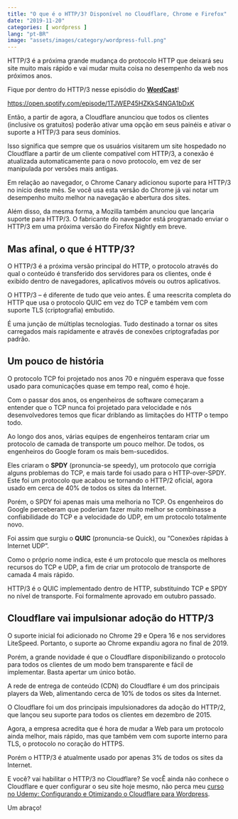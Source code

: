 ```yaml
---
title: "O que é o HTTP/3? Disponível no Cloudflare, Chrome e Firefox"
date: "2019-11-20"
categories: [ wordpress ]
lang: "pt-BR"
image: "assets/images/category/wordpress-full.png"
---
```


HTTP/3 é a próxima grande mudança do protocolo HTTP que deixará seu site muito mais rápido e vai mudar muita coisa no desempenho da web nos próximos anos.

Fique por dentro do HTTP/3 nesse episódio do **[WordCast](https://www.luizeof.com.br/br/wordcast/)**!

https://open.spotify.com/episode/1TJWEP45HZKkS4NGA1bDxK

Então, a partir de agora, a Cloudflare anunciou que todos os clientes (inclusive os gratuitos) poderão ativar uma opção em seus painéis e ativar o suporte a HTTP/3 para seus domínios.

Isso significa que sempre que os usuários visitarem um site hospedado no Cloudflare a partir de um cliente compatível com HTTP/3, a conexão é atualizada automaticamente para o novo protocolo, em vez de ser manipulada por versões mais antigas.

Em relação ao navegador, o Chrome Canary adicionou suporte para HTTP/3 no início deste mês. Se você usa esta versão do Chrome já vai notar um desempenho muito melhor na navegação e abertura dos sites.

Além disso, da mesma forma, a Mozilla também anunciou que lançaria suporte para HTTP/3. O fabricante do navegador está programado enviar o HTTP/3 em uma próxima versão do Firefox Nightly em breve.

## Mas afinal, o que é HTTP/3?

O HTTP/3 é a próxima versão principal do HTTP, o protocolo através do qual o conteúdo é transferido dos servidores para os clientes, onde é exibido dentro de navegadores, aplicativos móveis ou outros aplicativos.

O HTTP/3 – é diferente de tudo que veio antes. É uma reescrita completa do HTTP que usa o protocolo QUIC em vez do TCP e também vem com suporte TLS (criptografia) embutido.

É uma junção de múltiplas tecnologias. Tudo destinado a tornar os sites carregados mais rapidamente e através de conexões criptografadas por padrão.

## Um pouco de história

O protocolo TCP foi projetado nos anos 70 e ninguém esperava que fosse usado para comunicações quase em tempo real, como é hoje.

Com o passar dos anos, os engenheiros de software começaram a entender que o TCP nunca foi projetado para velocidade e nós desenvolvedores temos que ficar driblando as limitações do HTTP o tempo todo.

Ao longo dos anos, várias equipes de engenheiros tentaram criar um protocolo de camada de transporte um pouco melhor. De todos, os engenheiros do Google foram os mais bem-sucedidos.  

Eles criaram o **SPDY** (pronuncia-se speedy), um protocolo que corrigia alguns problemas do TCP, e mais tarde foi usado para o HTTP-over-SPDY. Este foi um protocolo que acabou se tornando o HTTP/2 oficial, agora usado em cerca de 40% de todos os sites da Internet.

Porém, o SPDY foi apenas mais uma melhoria no TCP. Os engenheiros do Google perceberam que poderiam fazer muito melhor se combinasse a confiabilidade do TCP e a velocidade do UDP, em um protocolo totalmente novo.

Foi assim que surgiu o **QUIC** (pronuncia-se Quick), ou “Conexões rápidas à Internet UDP”. 

Como o próprio nome indica, este é um protocolo que mescla os melhores recursos do TCP e UDP, a fim de criar um protocolo de transporte de camada 4 mais rápido.

HTTP/3 é o QUIC implementado dentro de HTTP, substituindo TCP e SPDY no nível de transporte. Foi formalmente aprovado em outubro passado.

## Cloudflare vai impulsionar adoção do HTTP/3

O suporte inicial foi adicionado no Chrome 29 e Opera 16 e nos servidores LiteSpeed. Portanto, o suporte ao Chrome expandiu agora no final de 2019.

Porém, a grande novidade é que o Cloudflare disponibilizando o protocolo para todos os clientes de um modo bem transparente e fácil de implementar. Basta apertar um único botão.

A rede de entrega de conteúdo (CDN) do Cloudflare é um dos principais players da Web, alimentando cerca de 10% de todos os sites da Internet.

O Cloudflare foi um dos principais impulsionadores da adoção do HTTP/2, que lançou seu suporte para todos os clientes em dezembro de 2015.

Agora, a empresa acredita que é hora de mudar a Web para um protocolo ainda melhor, mais rápido, mas que também vem com suporte interno para TLS, o protocolo no coração do HTTPS.

Porém o HTTP/3 é atualmente usado por apenas 3% de todos os sites da Internet.

E você? vai habilitar o HTTP/3 no Cloudflare? Se vocÊ ainda não conhece o Cloudflare e quer configurar o seu site hoje mesmo, não perca meu [curso no Udemy: Configurando e Otimizando o Cloudflare para Wordpress](https://www.udemy.com/course/configurando-e-otimizando-o-cloudflare-com-wordpress/?referralCode=E6BECFD733FAAB376595).

Um abraço!
